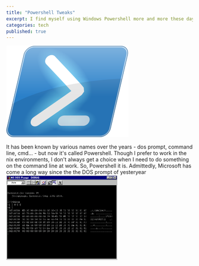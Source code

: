 ```yaml
---
title: "Powershell Tweaks"
excerpt: I find myself using Windows Powershell more and more these days; wanted to customize my experience.
categories: tech
published: true
---
```

!["Windows Powershell!"](/images/powershell2.png)

It has been known by various names over the years - dos prompt, command line, cmd... - but now it's called Powershell. Though I prefer to work in the nix environments, I don't always get a choice when I need to do something on the command line at work. So, Powershell it is. 
Admittedly, Microsoft has come a long way since the the DOS prompt of yesteryear 
!["Windows DOS Prompt"](/images/win95dosprompt2.png)  
